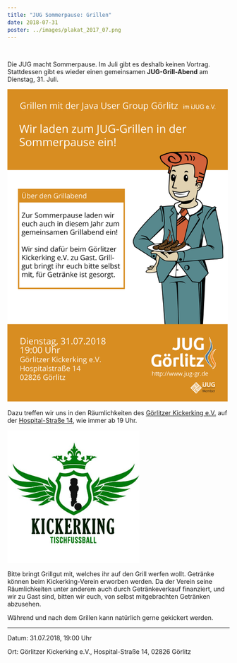 ```yaml
---
title: "JUG Sommerpause: Grillen"
date: 2018-07-31
poster: ../images/plakat_2017_07.png
---
```


<br/>

Die JUG macht Sommerpause. Im Juli gibt es deshalb keinen Vortrag. Stattdessen gibt es wieder einen gemeinsamen
**JUG-Grill-Abend** am Dienstag, 31. Juli.

<img style="width:500px" alt="grillen" src="https://github.com/juggr/grafiken/raw/master/Plakate/Plakat_2018_07/Plakat2018-07-01.png"/>

Dazu treffen wir uns in den Räumlichkeiten des [Görlitzer Kickerking e.V.](http://www.gr-kickerking.de/) auf der
[Hospital-Straße 14](https://goo.gl/maps/jx11ctvt5EN2), wie immer ab 19 Uhr.

<img style="width:300px" alt="kickerking logo" src="../images/kickerking_logo.jpg"/>

Bitte bringt Grillgut mit, welches ihr auf den Grill werfen wollt. Getränke können beim Kickerking-Verein erworben
werden. Da der Verein seine Räumlichkeiten unter anderem auch durch Getränkeverkauf finanziert, und wir zu Gast sind,
bitten wir euch, von selbst mitgebrachten Getränken abzusehen.

Während und nach dem Grillen kann natürlich gerne gekickert werden.

---

Datum: 31.07.2018, 19:00 Uhr

Ort: Görlitzer Kickerking e.V., Hospital-Straße 14, 02826 Görlitz
